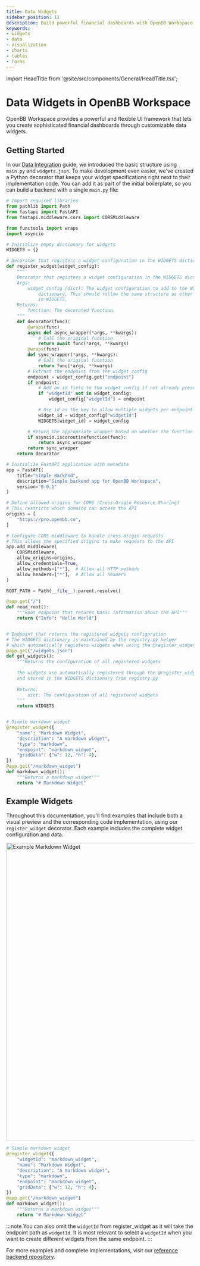 ```yaml
---
title: Data Widgets
sidebar_position: 11
description: Build powerful financial dashboards with OpenBB Workspace's flexible widget system
keywords:
- widgets
- data
- visualization
- charts
- tables
- forms
---
```


import HeadTitle from '@site/src/components/General/HeadTitle.tsx';

<HeadTitle title="Data Widgets | OpenBB Workspace Docs" />

# Data Widgets in OpenBB Workspace

OpenBB Workspace provides a powerful and flexible UI framework that lets you create sophisticated financial dashboards through customizable data widgets.

## Getting Started

In our [Data Integration](../data-integration.md) guide, we introduced the basic structure using `main.py` and `widgets.json`. To make development even easier, we've created a Python decorator that keeps your widget specifications right next to their implementation code. You can add it as part of the initial boilerplate, so you can build a backend with a single `main.py` file:

```python
# Import required libraries
from pathlib import Path
from fastapi import FastAPI
from fastapi.middleware.cors import CORSMiddleware

from functools import wraps
import asyncio

# Initialize empty dictionary for widgets
WIDGETS = {}

# Decorator that registers a widget configuration in the WIDGETS dictionary.
def register_widget(widget_config):
    """
    Decorator that registers a widget configuration in the WIDGETS dictionary.
    Args:
        widget_config (dict): The widget configuration to add to the WIDGETS 
            dictionary. This should follow the same structure as other entries 
            in WIDGETS.
    Returns:
        function: The decorated function.
    """
    def decorator(func):
        @wraps(func)
        async def async_wrapper(*args, **kwargs):
            # Call the original function
            return await func(*args, **kwargs)
        @wraps(func)
        def sync_wrapper(*args, **kwargs):
            # Call the original function
            return func(*args, **kwargs)
        # Extract the endpoint from the widget_config
        endpoint = widget_config.get("endpoint")
        if endpoint:
            # Add an id field to the widget_config if not already present
            if "widgetId" not in widget_config:
                widget_config["widgetId"] = endpoint

            # Use id as the key to allow multiple widgets per endpoint
            widget_id = widget_config["widgetId"]
            WIDGETS[widget_id] = widget_config

        # Return the appropriate wrapper based on whether the function is async
        if asyncio.iscoroutinefunction(func):
            return async_wrapper
        return sync_wrapper
    return decorator

# Initialize FastAPI application with metadata
app = FastAPI(
    title="Simple Backend",
    description="Simple backend app for OpenBB Workspace",
    version="0.0.1"
)

# Define allowed origins for CORS (Cross-Origin Resource Sharing)
# This restricts which domains can access the API
origins = [
    "https://pro.openbb.co",
]

# Configure CORS middleware to handle cross-origin requests
# This allows the specified origins to make requests to the API
app.add_middleware(
    CORSMiddleware,
    allow_origins=origins,
    allow_credentials=True,
    allow_methods=["*"],  # Allow all HTTP methods
    allow_headers=["*"],  # Allow all headers
)

ROOT_PATH = Path(__file__).parent.resolve()

@app.get("/")
def read_root():
    """Root endpoint that returns basic information about the API"""
    return {"Info": "Hello World"}


# Endpoint that returns the registered widgets configuration
# The WIDGETS dictionary is maintained by the registry.py helper
# which automatically registers widgets when using the @register_widget decorator
@app.get("/widgets.json")
def get_widgets():
    """Returns the configuration of all registered widgets
    
    The widgets are automatically registered through the @register_widget decorator
    and stored in the WIDGETS dictionary from registry.py
    
    Returns:
        dict: The configuration of all registered widgets
    """
    return WIDGETS


# Simple markdown widget
@register_widget({
    "name": "Markdown Widget",
    "description": "A markdown widget",
    "type": "markdown",
    "endpoint": "markdown_widget",
    "gridData": {"w": 12, "h": 4},
})
@app.get("/markdown_widget")
def markdown_widget():
    """Returns a markdown widget"""
    return "# Markdown Widget"
```

## Example Widgets

Throughout this documentation, you'll find examples that include both a visual preview and the corresponding code implementation, using our `register_widget` decorator. Each example includes the complete widget configuration and data.

<div className="flex justify-center">
  <img width="800" alt="Example Markdown Widget" src="https://openbb-cms.directus.app/assets/60cbbcb5-194e-4c03-905e-65f3de7f4efe.png" />
</div>

```python
# Simple markdown widget
@register_widget({
    "widgetId": "markdown_widget",
    "name": "Markdown Widget",
    "description": "A markdown widget",
    "type": "markdown",
    "endpoint": "markdown_widget",
    "gridData": {"w": 12, "h": 4},
})
@app.get("/markdown_widget")
def markdown_widget():
    """Returns a markdown widget"""
    return "# Markdown Widget"
```

:::note
You can also omit the `widgetId` from register_widget as it will take the endpoint path as `widgetId`. It is most relevant to select a `widgetId` when you want to create different widgets from the same endpoint.
:::

For more examples and complete implementations, visit our [reference backend repository](https://github.com/OpenBB-finance/backend-examples-for-openbb-workspace/tree/main/getting-started/reference-backend).
